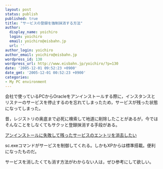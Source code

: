 ```yaml
---
layout: post
status: publish
published: true
title: "サービスの登録を強制抹消する方法"
author:
  display_name: yoichiro
  login: yoichiro
  email: yoichiro@eisbahn.jp
  url: ''
author_login: yoichiro
author_email: yoichiro@eisbahn.jp
wordpress_id: 130
wordpress_url: http://www.eisbahn.jp/yoichiro/?p=130
date: '2005-12-01 09:52:23 +0900'
date_gmt: '2005-12-01 00:52:23 +0900'
categories:
- My PC environment
---
```


会社で使っているPCからOracleをアンインストールする際に，インスタンスとリスナーのサービスを停止するのを忘れてしまったため，サービスが残った状態になってしまった。

昔，レジストリの奥底まで必死に検索して地道に削除したことがあるが，今ではそんなことをしなくてもサクッと登録抹消する手段がある。

[アンインストールに失敗して残ったサービスのエントリを消去したい](http://www.monyo.com/technical/windows/31.html)

sc.exeコマンドがサービスを制御してくれる。しかもXPからは標準搭載。便利になったものだ。

サービスを消したくても消す方法がわからない人は，ぜひ参考にして欲しい。
